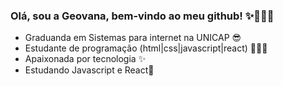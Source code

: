 ### Olá, sou a Geovana, bem-vindo ao meu github! ✨👩🏽‍💻

- Graduanda em Sistemas para internet na UNICAP 😎
- Estudante de programação (html|css|javascript|react) 👩🏽‍💻
- Apaixonada por tecnologia ✨
- Estudando Javascript e React🧡

<div>
  <a href ="https://beacons.al/GeovanaMaria">
  <img height ="188cm" scr="https://github-readme-stats.vercel.app/api?username=GeovanaMaria&show_icons=false&theme=dracula&include_all_commits=true&count_private=true"/>
